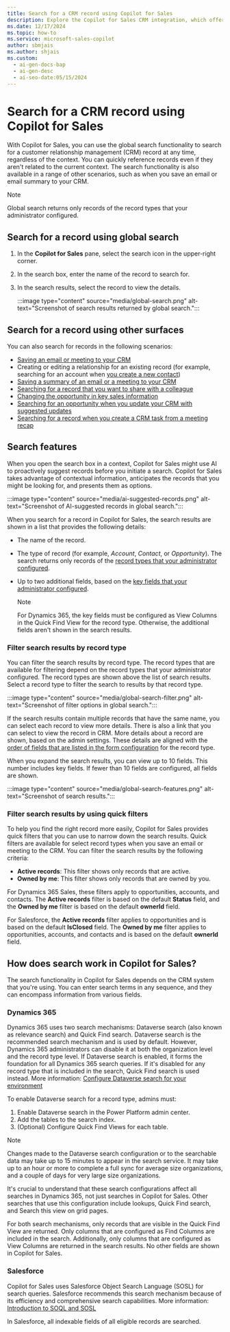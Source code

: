 ```yaml
---
title: Search for a CRM record using Copilot for Sales
description: Explore the Copilot for Sales CRM integration, which offers AI-based recommendations and user-initiated searches to efficiently deliver relevant records.
ms.date: 12/17/2024
ms.topic: how-to
ms.service: microsoft-sales-copilot
author: sbmjais
ms.author: shjais
ms.custom:
  - ai-gen-docs-bap
  - ai-gen-desc
  - ai-seo-date:05/15/2024
---
```


# Search for a CRM record using Copilot for Sales

With Copilot for Sales, you can use the global search functionality to search for a customer relationship management (CRM) record at any time, regardless of the context. You can quickly reference records even if they aren't related to the current context. The search functionality is also available in a range of other scenarios, such as when you save an email or email summary to your CRM.

> [!NOTE]
> Global search returns only records of the record types that your administrator configured.

## Search for a record using global search

1. In the **Copilot for Sales** pane, select the search icon in the upper-right corner.
1. In the search box, enter the name of the record to search for.
1. In the search results, select the record to view the details.

    :::image type="content" source="media/global-search.png" alt-text="Screenshot of search results returned by global search.":::

## Search for a record using other surfaces

You can also search for records in the following scenarios:

- [Saving an email or meeting to your CRM](save-outlook-activities-crm.md)
- Creating or editing a relationship for an existing record (for example, searching for an account when [you create a new contact](create-contact-crm-sales-copilot.md))
- [Saving a summary of an email or a meeting to your CRM](view-save-email-summary-crm.md)
- [Searching for a record that you want to share with a colleague](share-crm-record-teams-conversation.md)
- [Changing the opportunity in key sales information](key-sales-info.md#change-the-opportunity)
- [Searching for an opportunity when you update your CRM with suggested updates](suggested-crm-updates.md#update-crm-with-suggested-updates)
- [Searching for a record when you create a CRM task from a meeting recap](view-meeting-summary-recap.md#create-a-crm-task-from-a-meeting-recap)

## Search features

When you open the search box in a context, Copilot for Sales might use AI to proactively suggest records before you initiate a search. Copilot for Sales takes advantage of contextual information, anticipates the records that you might be looking for, and presents them as options.

:::image type="content" source="media/ai-suggested-records.png" alt-text="Screenshot of AI-suggested records in global search.":::

When you search for a record in Copilot for Sales, the search results are shown in a list that provides the following details:

- The name of the record.
- The type of record (for example, *Account*, *Contact*, or *Opportunity*). The search returns only records of the [record types that your administrator configured](customize-forms-and-fields.md).
- Up to two additional fields, based on the [key fields that your administrator configured](customize-forms-and-fields.md#select-key-fields-for-the-mini-view).

    > [!NOTE]
    > For Dynamics 365, the key fields must be configured as View Columns in the Quick Find View for the record type. Otherwise, the additional fields aren't shown in the search results.

### Filter search results by record type

You can filter the search results by record type. The record types that are available for filtering depend on the record types that your administrator configured. The record types are shown above the list of search results. Select a record type to filter the search to results by that record type.

:::image type="content" source="media/global-search-filter.png" alt-text="Screenshot of filter options in global search.":::

If the search results contain multiple records that have the same name, you can select each record to view more details. There is also a link that you can select to view the record in CRM. More details about a record are shown, based on the admin settings. These details are aligned with the [order of fields that are listed in the form configuration](customize-forms-and-fields.md#reorder-fields) for the record type.

When you expand the search results, you can view up to 10 fields. This number includes key fields. If fewer than 10 fields are configured, all fields are shown.

:::image type="content" source="media/global-search-features.png" alt-text="Screenshot of search results.":::

### Filter search results by using quick filters

To help you find the right record more easily, Copilot for Sales provides quick filters that you can use to narrow down the search results. Quick filters are available for select record types when you save an email or meeting to the CRM. You can filter the search results by the following criteria:

- **Active records**: This filter shows only records that are active.
- **Owned by me**: This filter shows only records that are owned by you.

For Dynamics 365 Sales, these filters apply to opportunities, accounts, and contacts. The **Active records** filter is based on the default **Status** field, and the **Owned by me** filter is based on the default **ownerId** field.

For Salesforce, the **Active records** filter applies to opportunities and is based on the default **IsClosed** field. The **Owned by me** filter applies to opportunities, accounts, and contacts and is based on the default **ownerId** field.

## How does search work in Copilot for Sales?

The search functionality in Copilot for Sales depends on the CRM system that you're using. You can enter search terms in any sequence, and they can encompass information from various fields.

### Dynamics 365

Dynamics 365 uses two search mechanisms: Dataverse search (also known as relevance search) and Quick Find search. Dataverse search is the recommended search mechanism and is used by default. However, Dynamics 365 administrators can disable it at both the organization level and the record type level. If Dataverse search is enabled, it forms the foundation for all Dynamics 365 search queries. If it's disabled for any record type that is included in the search, Quick Find search is used instead. More information: [Configure Dataverse search for your environment](/power-platform/admin/configure-relevance-search-organization)

To enable Dataverse search for a record type, admins must:

1. Enable Dataverse search in the Power Platform admin center.
1. Add the tables to the search index.
1. (Optional) Configure Quick Find Views for each table.

> [!NOTE]
> Changes made to the Dataverse search configuration or to the searchable data may take up to 15 minutes to appear in the search service. It may take up to an hour or more to complete a full sync for average size organizations, and a couple of days for very large size organizations.

It's crucial to understand that these search configurations affect all searches in Dynamics 365, not just searches in Copilot for Sales. Other searches that use this configuration include lookups, Quick Find search, and Search this view on grid pages.

For both search mechanisms, only records that are visible in the Quick Find View are returned. Only columns that are configured as Find Columns are included in the search. Additionally, only columns that are configured as View Columns are returned in the search results. No other fields are shown in Copilot for Sales.

### Salesforce

Copilot for Sales uses Salesforce Object Search Language (SOSL) for search queries. Salesforce recommends this search mechanism because of its efficiency and comprehensive search capabilities. More information: [Introduction to SOQL and SOSL](https://developer.salesforce.com/docs/atlas.en-us.soql_sosl.meta/soql_sosl/sforce_api_calls_soql_sosl_intro.htm)

In Salesforce, all indexable fields of all eligible records are searched.
